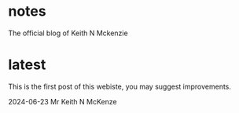 # notes

The official blog of Keith N Mckenzie

# latest

This is the first post of this webiste, you may suggest improvements.

2024-06-23 Mr Keith N McKenze
